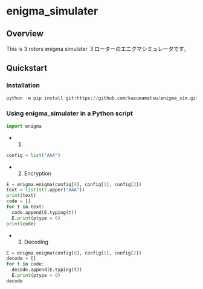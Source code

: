 # enigma_simulater

## Overview

This is 3 rotors enigma simulater
３ローターのエニグマシミュレータです。  

## Quickstart

### Installation
```python
python -m pip install git+https://github.com/kazumamatsu/enigma_sim.git
```

### Using enigma_simulater in a Python script
```python
import enigma
```

- 1.

```python
config = list("AAA")
```
- 2. Encryption
```python
E = enigma.enigma(config[0], config[1], config[2])
text = list(str.upper("AAA"))
print(text)
code = []
for t in text:
  code.append(E.typing(t))
  E.print(ptype = 0)
print(code)
```

- 3. Decoding
```python
E = enigma.enigma(config[0], config[1], config[2])
decode = []
for t in code:
  decode.append(E.typing(t))
  E.print(ptype = 0)
decode
```

